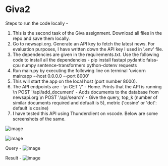 # Giva2

Steps to run the code locally - 
1. This is the second task of the Giva assignment. Download all files in the repo and save them locally.
2. Go to newsapi.org. Generate an API key to fetch the latest news. For evaluation purposes, I have written down the API key I used in '.env' file.
3. The dependencies are given in the requirements.txt. Use the following code to install all the dependencies - pip install fastapi pydantic faiss-cpu numpy sentence-transformers python-dotenv requests
4. Run main.py by executing the following line on terminal 'uvicorn main:app --host 0.0.0.0 --port 8000'
5. This will start the app on the local host (port number 8000).
6. The API endpoints are -
   \n GET '/' - Home. Prints that the API is running
   \n POST '/api/add_document' - Adds documents to the database from newsapi.org
   \n POST '/api/search' -  Give the query, top_k (number of similar documents required and defualt is 5), metric ('cosine' or 'dot': default is cosine)
8. I have tested this API using Thunderclient on vscode. Below are some screenshots of the same.

![image](https://github.com/user-attachments/assets/9ce040ca-aa99-433c-a54a-0681c43abe87)

![image](https://github.com/user-attachments/assets/bc4a97f4-dce7-4b6f-b55b-a3063fbe60d0)

Query - 
![image](https://github.com/user-attachments/assets/e04632ba-9618-4f8a-8450-bef839841d1e)

Result -
![image](https://github.com/user-attachments/assets/bf809c31-1fc6-46e5-b14b-c6975e02b81d)





   
